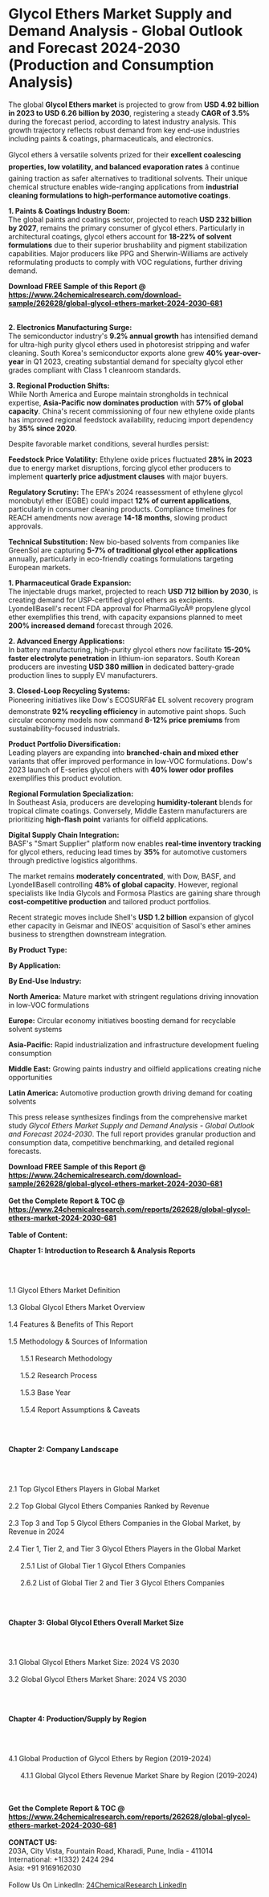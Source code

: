 <h1>Glycol Ethers Market Supply and Demand Analysis - Global Outlook and Forecast 2024-2030 (Production and Consumption Analysis)</h1><p>The global <strong>Glycol Ethers market</strong> is projected to grow from <strong>USD 4.92 billion in 2023 to USD 6.26 billion by 2030</strong>, registering a steady <strong>CAGR of 3.5%</strong> during the forecast period, according to latest industry analysis. This growth trajectory reflects robust demand from key end-use industries including paints &amp; coatings, pharmaceuticals, and electronics.</p><p>Glycol ethers â versatile solvents prized for their <strong>excellent coalescing properties, low volatility, and balanced evaporation rates</strong> â continue gaining traction as safer alternatives to traditional solvents. Their unique chemical structure enables wide-ranging applications from <strong>industrial cleaning formulations to high-performance automotive coatings</strong>.</p><p><strong>1. Paints &amp; Coatings Industry Boom:</strong><br>
The global paints and coatings sector, projected to reach <strong>USD 232 billion by 2027</strong>, remains the primary consumer of glycol ethers. Particularly in architectural coatings, glycol ethers account for <strong>18-22% of solvent formulations</strong> due to their superior brushability and pigment stabilization capabilities. Major producers like PPG and Sherwin-Williams are actively reformulating products to comply with VOC regulations, further driving demand.</p><div><b>Download FREE Sample of this Report @ 
            <a href="https://www.24chemicalresearch.com/download-sample/262628/global-glycol-ethers-market-2024-2030-681">
            https://www.24chemicalresearch.com/download-sample/262628/global-glycol-ethers-market-2024-2030-681</a></b></div><br><p><strong>2. Electronics Manufacturing Surge:</strong><br>
The semiconductor industry's <strong>9.2% annual growth</strong> has intensified demand for ultra-high purity glycol ethers used in photoresist stripping and wafer cleaning. South Korea's semiconductor exports alone grew <strong>40% year-over-year</strong> in Q1 2023, creating substantial demand for specialty glycol ether grades compliant with Class 1 cleanroom standards.</p><p><strong>3. Regional Production Shifts:</strong><br>
While North America and Europe maintain strongholds in technical expertise, <strong>Asia-Pacific now dominates production</strong> with <strong>57% of global capacity</strong>. China's recent commissioning of four new ethylene oxide plants has improved regional feedstock availability, reducing import dependency by <strong>35% since 2020</strong>.</p><p>Despite favorable market conditions, several hurdles persist:</p><p><strong>Feedstock Price Volatility:</strong> Ethylene oxide prices fluctuated <strong>28% in 2023</strong> due to energy market disruptions, forcing glycol ether producers to implement <strong>quarterly price adjustment clauses</strong> with major buyers.</p><p><strong>Regulatory Scrutiny:</strong> The EPA's 2024 reassessment of ethylene glycol monobutyl ether (EGBE) could impact <strong>12% of current applications</strong>, particularly in consumer cleaning products. Compliance timelines for REACH amendments now average <strong>14-18 months</strong>, slowing product approvals.</p><p><strong>Technical Substitution:</strong> New bio-based solvents from companies like GreenSol are capturing <strong>5-7% of traditional glycol ether applications</strong> annually, particularly in eco-friendly coatings formulations targeting European markets.</p><p><strong>1. Pharmaceutical Grade Expansion:</strong><br>
The injectable drugs market, projected to reach <strong>USD 712 billion by 2030</strong>, is creating demand for USP-certified glycol ethers as excipients. LyondellBasell's recent FDA approval for PharmaGlycÂ® propylene glycol ether exemplifies this trend, with capacity expansions planned to meet <strong>200% increased demand</strong> forecast through 2026.</p><p><strong>2. Advanced Energy Applications:</strong><br>
In battery manufacturing, high-purity glycol ethers now facilitate <strong>15-20% faster electrolyte penetration</strong> in lithium-ion separators. South Korean producers are investing <strong>USD 380 million</strong> in dedicated battery-grade production lines to supply EV manufacturers.</p><p><strong>3. Closed-Loop Recycling Systems:</strong><br>
Pioneering initiatives like Dow's ECOSURFâ¢ EL solvent recovery program demonstrate <strong>92% recycling efficiency</strong> in automotive paint shops. Such circular economy models now command <strong>8-12% price premiums</strong> from sustainability-focused industrials.</p><p><strong>Product Portfolio Diversification:</strong><br>
	Leading players are expanding into <strong>branched-chain and mixed ether</strong> variants that offer improved performance in low-VOC formulations. Dow's 2023 launch of E-series glycol ethers with <strong>40% lower odor profiles</strong> exemplifies this product evolution.</p><p><strong>Regional Formulation Specialization:</strong><br>
	In Southeast Asia, producers are developing <strong>humidity-tolerant</strong> blends for tropical climate coatings. Conversely, Middle Eastern manufacturers are prioritizing <strong>high-flash point</strong> variants for oilfield applications.</p><p><strong>Digital Supply Chain Integration:</strong><br>
	BASF's "Smart Supplier" platform now enables <strong>real-time inventory tracking</strong> for glycol ethers, reducing lead times by <strong>35%</strong> for automotive customers through predictive logistics algorithms.</p><p>The market remains <strong>moderately concentrated</strong>, with Dow, BASF, and LyondellBasell controlling <strong>48% of global capacity</strong>. However, regional specialists like India Glycols and Formosa Plastics are gaining share through <strong>cost-competitive production</strong> and tailored product portfolios.</p><p>Recent strategic moves include Shell's <strong>USD 1.2 billion</strong> expansion of glycol ether capacity in Geismar and INEOS' acquisition of Sasol's ether amines business to strengthen downstream integration.</p><p><strong>By Product Type:</strong></p><p><strong>By Application:</strong></p><p><strong>By End-Use Industry:</strong></p><p><strong>North America:</strong> Mature market with stringent regulations driving innovation in low-VOC formulations</p><p><strong>Europe:</strong> Circular economy initiatives boosting demand for recyclable solvent systems</p><p><strong>Asia-Pacific:</strong> Rapid industrialization and infrastructure development fueling consumption</p><p><strong>Middle East:</strong> Growing paints industry and oilfield applications creating niche opportunities</p><p><strong>Latin America:</strong> Automotive production growth driving demand for coating solvents</p><p>This press release synthesizes findings from the comprehensive market study <em>Glycol Ethers Market Supply and Demand Analysis - Global Outlook and Forecast 2024-2030</em>. The full report provides granular production and consumption data, competitive benchmarking, and detailed regional forecasts.</p><div><b>Download FREE Sample of this Report @ 
            <a href="https://www.24chemicalresearch.com/download-sample/262628/global-glycol-ethers-market-2024-2030-681">
            https://www.24chemicalresearch.com/download-sample/262628/global-glycol-ethers-market-2024-2030-681</a></b></div><br><div><b>Get the Complete Report & TOC @ 
            <a href="https://www.24chemicalresearch.com/reports/262628/global-glycol-ethers-market-2024-2030-681">
            https://www.24chemicalresearch.com/reports/262628/global-glycol-ethers-market-2024-2030-681</a></b></div><br>
            <b>Table of Content:</b><p><p><strong>Chapter 1: Introduction to Research &amp; Analysis Reports</strong></p><br />
<br />
<p>1.1 Glycol Ethers Market Definition<br /><br />
1.3 Global Glycol Ethers Market Overview<br /><br />
1.4 Features &amp; Benefits of This Report<br /><br />
1.5 Methodology &amp; Sources of Information<br /><br />
&nbsp;&nbsp;&nbsp;&nbsp;&nbsp; 1.5.1 Research Methodology<br /><br />
&nbsp;&nbsp;&nbsp;&nbsp;&nbsp; 1.5.2 Research Process<br /><br />
&nbsp;&nbsp;&nbsp;&nbsp;&nbsp; 1.5.3 Base Year<br /><br />
&nbsp;&nbsp;&nbsp;&nbsp;&nbsp; 1.5.4 Report Assumptions &amp; Caveats</p><br />
<br />
<p><strong>Chapter 2: Company Landscape</strong></p><br />
<br />
<p>2.1 Top Glycol Ethers Players in Global Market<br /><br />
2.2 Top Global Glycol Ethers Companies Ranked by Revenue<br /><br />
2.3 Top 3 and Top 5 Glycol Ethers Companies in the Global Market, by Revenue in 2024<br /><br />
2.4 Tier 1, Tier 2, and Tier 3 Glycol Ethers Players in the Global Market<br /><br />
&nbsp;&nbsp;&nbsp;&nbsp;&nbsp; 2.5.1 List of Global Tier 1 Glycol Ethers Companies<br /><br />
&nbsp;&nbsp;&nbsp;&nbsp;&nbsp; 2.6.2 List of Global Tier 2 and Tier 3 Glycol Ethers Companies</p><br />
<br />
<p><strong>Chapter 3: Global Glycol Ethers Overall Market Size</strong></p><br />
<br />
<p>3.1 Global Glycol Ethers Market Size: 2024 VS 2030<br /><br />
3.2 Global Glycol Ethers Market Share: 2024 VS 2030</p><br />
<br />
<p><strong>Chapter 4: Production/Supply by Region</strong></p><br />
<br />
<p>4.1 Global Production of Glycol Ethers by Region (2019-2024)<br /><br />
&nbsp;&nbsp;&nbsp;&nbsp;&nbsp; 4.1.1 Global Glycol Ethers Revenue Market Share by Region (2019-2024)<br /><br />
&nbsp</p><div><b>Get the Complete Report & TOC @ 
            <a href="https://www.24chemicalresearch.com/reports/262628/global-glycol-ethers-market-2024-2030-681">
            https://www.24chemicalresearch.com/reports/262628/global-glycol-ethers-market-2024-2030-681</a></b></div><br><b>CONTACT US:</b><br>
            203A, City Vista, Fountain Road, Kharadi, Pune, India - 411014<br>
            International: +1(332) 2424 294<br>
            Asia: +91 9169162030 <br><br>
            Follow Us On LinkedIn: <a href="https://www.linkedin.com/company/24chemicalresearch/">24ChemicalResearch LinkedIn</a>